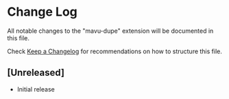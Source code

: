 # Change Log

All notable changes to the "mavu-dupe" extension will be documented in this file.

Check [Keep a Changelog](http://keepachangelog.com/) for recommendations on how to structure this file.

## [Unreleased]

- Initial release